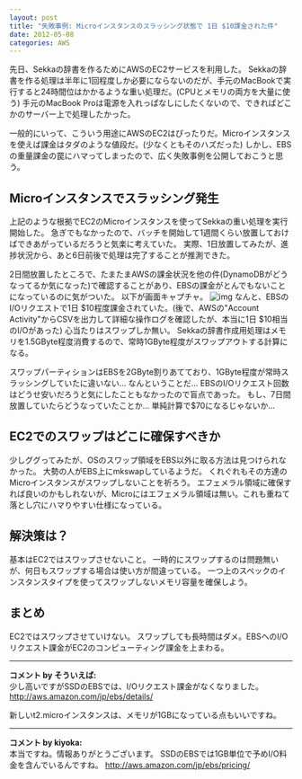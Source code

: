 ```yaml
---
layout: post
title: "失敗事例: Microインスタンスのスラッシング状態で 1日 $10課金された件"
date: 2012-05-08
categories: AWS
---
```

先日、Sekkaの辞書を作るためにAWSのEC2サービスを利用した。
Sekkaの辞書を作る処理は半年に1回程度しか必要にならないのだが、手元のMacBookで実行すると24時間位はかかるような重い処理だ。(CPUとメモリの両方を大量に使う)
手元のMacBook Proは電源を入れっぱなしにしたくないので、できればどこかのサーバー上で処理したかった。

一般的にいって、こういう用途にAWSのEC2はぴったりだ。Microインスタンスを使えば課金はタダのような値段だ。(少なくともそのハズだった)
しかし、EBSの重量課金の罠にハマってしまったので、広く失敗事例を公開しておこうと思う。

## Microインスタンスでスラッシング発生
上記のような根拠でEC2のMicroインスタンスを使ってSekkaの重い処理を実行開始した。
急ぎでもなかったので、バッチを開始して1週間くらい放置しておけばできあがっているだろうと気楽に考えていた。
実際、1日放置してみたが、進捗状況から、あと6日前後で処理は完了することが推測できた。

2日間放置したところで、たまたまAWSの課金状況を他の件(DynamoDBがどうなってるか気になった)で確認することがあり、EBSの課金がとんでもないことになっているのに気がついた。
以下が画面キャプチャ。
 ![img](http://pix.am/FFN5.png)
なんと、EBSのI/Oリクエストで1日 $10程度課金されていた。(後で、AWSの"Account Activity"からCSVを出力して詳細な操作ログを確認したが、本当に1日 $10相当のI/Oがあった)
心当たりはスワップしか無い。
Sekkaの辞書作成用処理はメモリを1.5GByte程度消費するので、常時1GByte程度がスワップアウトする計算になる。

スワップパーティションはEBSを2GByte割りあてており、1GByte程度が常時スラッシングしていたに違いない… なんということだ…
EBSのI/Oリクエスト回数はどうせ安いだろうと気にしたこともなかったので盲点であった。
もし、7日間放置していたらどうなっていたことか… 単純計算で$70になるじゃないか…

## EC2でのスワップはどこに確保すべきか
少しググってみたが、OSのスワップ領域をEBS以外に取る方法は見つけられなかった。
大勢の人がEBS上にmkswapしているようだ。
くれぐれもその方達のMicroインスタンスがスワップしないことを祈ろう。
エフェメラル領域に確保すれば良いのかもしれないが、Microにはエフェメラル領域は無い。これも重ねて落とし穴にハマりやすい仕様になっている。

## 解決策は？
基本はEC2ではスワップさせないこと。
一時的にスワップするのは問題無いが、何日もスワップする場合は使い方が間違っている。
一つ上のスペックのインスタンスタイプを使ってスワップしないメモリ容量を確保しよう。

## まとめ
EC2ではスワップさせていけない。
スワップしても長時間はダメ。EBSへのI/Oリクエスト課金がEC2のコンピューティング課金を上まわる。



---

**コメント by そういえば:**  
少し高いですがSSDのEBSでは、I/Oリクエスト課金がなくなりました。
http://aws.amazon.com/jp/ebs/details/

新しいt2.microインスタンスは、メモリが1GBになっている点もいいですね。


---

**コメント by kiyoka:**  
本当ですね。情報ありがとうございます。
SSDのEBSでは1GB単位で予めI/O料金を含んでいるんですね。
http://aws.amazon.com/jp/ebs/pricing/


